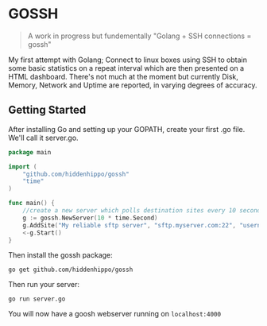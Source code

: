# GOSSH

> A work in progress but fundementally "Golang + SSH connections = gossh"

My first attempt with Golang; Connect to linux boxes using SSH to obtain some basic statistics on a repeat interval which are then presented on a HTML dashboard.  There's not much at the moment but currently Disk, Memory, Network and Uptime are reported, in varying degrees of accuracy.

## Getting Started
After installing Go and setting up your GOPATH, create your first .go file. We'll call it server.go.
~~~ go
package main

import (
    "github.com/hiddenhippo/gossh"
    "time"
)

func main() {
    //create a new server which polls destination sites every 10 seconds
    g := gossh.NewServer(10 * time.Second)
    g.AddSite("My reliable sftp server", "sftp.myserver.com:22", "username", "password")
    <-g.Start()
}
~~~
Then install the gossh package:
~~~
go get github.com/hiddenhippo/gossh
~~~
Then run your server:
~~~
go run server.go
~~~

You will now have a goosh webserver running on `localhost:4000`
